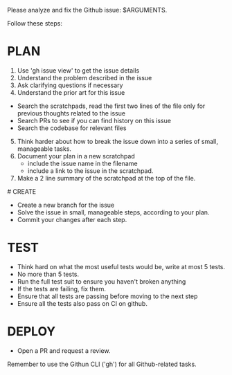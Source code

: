 Please analyze and fix the Github issue: $ARGUMENTS.

Follow these steps:

# PLAN
1. Use 'gh issue view' to get the issue details
2. Understand the problem described in the issue
3. Ask clarifying questions if necessary
4. Understand the prior art for this issue
- Search the scratchpads, read the first two lines of the file only for previous thoughts related to the issue
- Search PRs to see if you can find history on this issue
- Search the codebase for relevant files
5. Think harder about how to break the issue down into a series of small,
manageable tasks.
6. Document your plan in a new scratchpad
    - include the issue name in the filename
    - include a link to the issue in the scratchpad.
7. Make a 2 line summary of the scratchpad at the top of the file.

# CREATE
- Create a new branch for the issue
- Solve the issue in small, manageable steps, according to your plan.
- Commit your changes after each step.

# TEST
- Think hard on what the most useful tests would be, write at most 5 tests.
- No more than 5 tests.
- Run the full test suit to ensure you haven't broken anything
- If the tests are failing, fix them.
- Ensure that all tests are passing before moving to the next step
- Ensure all the tests also pass on CI on github.

# DEPLOY
- Open a PR and request a review.

Remember to use the Githun CLI ('gh') for all Github-related tasks.
